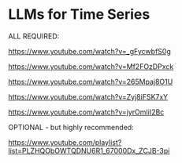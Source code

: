 # LLMs for Time Series

ALL REQUIRED:

https://www.youtube.com/watch?v=_gFycwbfS0g

https://www.youtube.com/watch?v=Mf2FOzDPxck

https://www.youtube.com/watch?v=265Mpaj8O1U

https://www.youtube.com/watch?v=Zyj8iFSK7xY

https://www.youtube.com/watch?v=jyrOmIiI2Bc

OPTIONAL - but highly recommended:

https://www.youtube.com/playlist?list=PLZHQObOWTQDNU6R1_67000Dx_ZCJB-3pi

